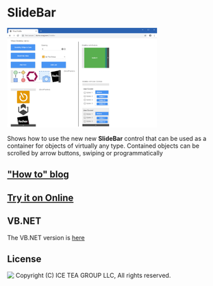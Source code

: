 SlideBar
====

<img src="../Support/Images/SlideBar.png" width="350" height="233">

Shows how to use the new new __SlideBar__ control that can be used as a container for objects of virtually any type. Contained objects can be scrolled by arrow buttons, swiping or programmatically

## ["How to" blog](https://wisej.com/blog/wisej-slidebar/)

## [Try it on Online](http://demo.wisej.com/SlideBar)

VB.NET
------
The VB.NET version is [here](https://github.com/iceteagroup/wisej-examples-vb/tree/main/SlideBar)

License
-------
<img src="http://iceteagroup.com/wp-content/uploads/2017/01/Square-64x64-trasp.png" height="20" align="top"> Copyright (C) ICE TEA GROUP LLC, All rights reserved.
